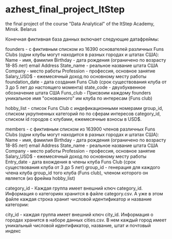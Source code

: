 # azhest_final_project_ItStep
the final project of the course "Data Analytical" of the ItStep Academy, Minsk. Belarus

Конечная фиктивная база данных включает следующие датафреймы:

founders - с фиктивным списком  из 16390 основателей различных Funs Clubs
(одни клубы могут находится в разных городах и штатах США):
Name - имя, фамилия 
Birthday - дата рождения (ограничено по возрасту 18-85 лет) 
email 
Address 
State_name - реальное название штата США 
Company - место работы 
Profession - профессия, основное занятие 
Salary_USD$ - ежемесячный доход по основному месту работы
foundation_date - дата создания Funs Club (срок существования клуба от 3 до 5 лет до настоящего момента)
state_code - двухбуквенное обозначение штата США
Funs_club - Присвоим каждому founders уникальное имя "основанного" им клуба по интересам (Funs club)

hobby_list - список Funs Club с индефикационными номерами group_id, списком укрупненных категорий по по 
сферам интересов category_id, списком id городов с клубами, ежемесячные взносы в USD$.

members - с фиктивным списком  из 163900 членов различных Funs Clubs
(одни клубы могут находится в разных городах и штатах США):
Name - имя, фамилия 
Birthday - дата рождения (ограничено по возрасту 18-85 лет) 
email 
Address 
State_name - реальное название штата США 
Company - место работы 
Profession - профессия, основное занятие 
Salary_USD$ - ежемесячный доход по основному месту работы
Entry_date - дата вхождения в члены клуба Funs Club (срок существования клуба от 3 до 5 лет)
group_id - генерация для каждого члена клуба group_id того клуба (Funs club), членом которого он является (из фрейма hobby_list)

category_id - Каждая группа имеет внешний ключ category_id. Информация о категориях хранится в файле category.csv. 
А уже в этом файле каждая строка хранит числовой идентификатор и название категории:

city_id - каждая группа имеет внешний ключ city_id. Информация о городах хранится в наборе данных cities.csv. 
В нем каждый город имеет уникальный числовой идентификатор, название, штат и почтовый индекс

